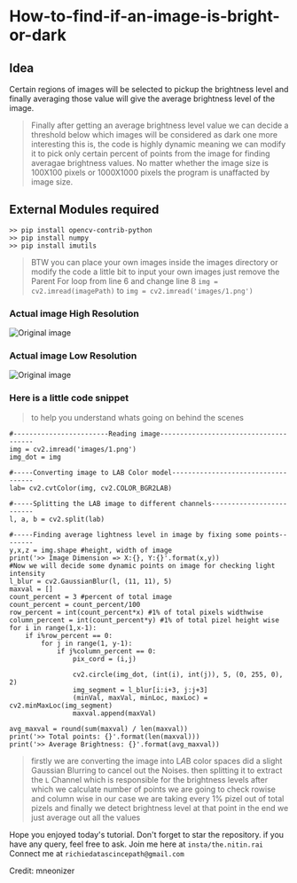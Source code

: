 # How-to-find-if-an-image-is-bright-or-dark
## Idea 
Certain regions of images will be selected to pickup the brightness level and finally averaging those value will give the average brightness level of the image.

>Finally after getting an average brightness level value we can decide a threshold
>below which images will be considered as dark
>one more interesting this is, the code is highly dynamic
>meaning we can modify it to pick only certain percent of points from the image
>for finding averagae brightness values.
>No matter whether the image size is 100X100 pixels or 1000X1000 pixels
>the program is unaffacted by image size.


## External Modules required
```
>> pip install opencv-contrib-python
>> pip install numpy
>> pip install imutils
```


>BTW you can place your own images inside the images directory or
>modify the code a little bit to input your own images
>just remove the Parent For loop from line 6
>and change line 8 ``img = cv2.imread(imagePath)`` to ``img = cv2.imread('images/1.png')``

### Actual image High Resolution
![Original image](hhttps://github.com/iamreechi/calculate_image_brightness/tree/master/images/low_size_bright.jpg)

### Actual image Low Resolution
![Original image](https://github.com/iamreechi/calculate_image_brightness/tree/master/dark_images/low_size_dark.jpg)

### Here is a little code snippet
>to help you understand whats going on behind the scenes
```
#------------------------Reading image--------------------------------------
img = cv2.imread('images/1.png')
img_dot = img

#-----Converting image to LAB Color model----------------------------------- 
lab= cv2.cvtColor(img, cv2.COLOR_BGR2LAB)

#-----Splitting the LAB image to different channels-------------------------
l, a, b = cv2.split(lab)

#-----Finding average lightness level in image by fixing some points--------
y,x,z = img.shape #height, width of image
print('>> Image Dimension => X:{}, Y:{}'.format(x,y))
#Now we will decide some dynamic points on image for checking light intensity
l_blur = cv2.GaussianBlur(l, (11, 11), 5)
maxval = []
count_percent = 3 #percent of total image
count_percent = count_percent/100
row_percent = int(count_percent*x) #1% of total pixels widthwise
column_percent = int(count_percent*y) #1% of total pizel height wise
for i in range(1,x-1):
	if i%row_percent == 0:
		for j in range(1, y-1):
			if j%column_percent == 0:
				pix_cord = (i,j)

				cv2.circle(img_dot, (int(i), int(j)), 5, (0, 255, 0), 2)
				img_segment = l_blur[i:i+3, j:j+3]
				(minVal, maxVal, minLoc, maxLoc) = cv2.minMaxLoc(img_segment)
				maxval.append(maxVal)

avg_maxval = round(sum(maxval) / len(maxval))
print('>> Total points: {}'.format(len(maxval)))
print('>> Average Brightness: {}'.format(avg_maxval))
```
>firstly we are converting the image into L*A*B color spaces
>did a slight Gaussian Blurring to cancel out the Noises.
>then splitting it to extract the ``L`` Channel which is responsible for the brightness levels
>after which we calculate number of points we are going to check
>rowise and column wise
>in our case we are taking every 1% pizel out of total pizels
>and finally we detect brightness level at that point
>in the end we just average out all the values

Hope you enjoyed today's tutorial. Don't forget to star the repository.
if you have any query, feel free to ask.
Join me here at ``insta/the.nitin.rai``
Connect me at ``richiedatascincepath@gmail.com``

Credit: mneonizer
